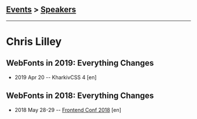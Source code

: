 ## [Events](../README.md) > [Speakers](../speakers.md)
---

# Chris Lilley

## WebFonts in 2019: Everything Changes
- 2019 Apr 20 -- KharkivCSS 4 [en]   
## WebFonts in 2018: Everything Changes
- 2018 May 28-29 -- [Frontend Conf 2018](https://www.youtube.com/watch?v=vNMJtxL5OgE) [en]   
